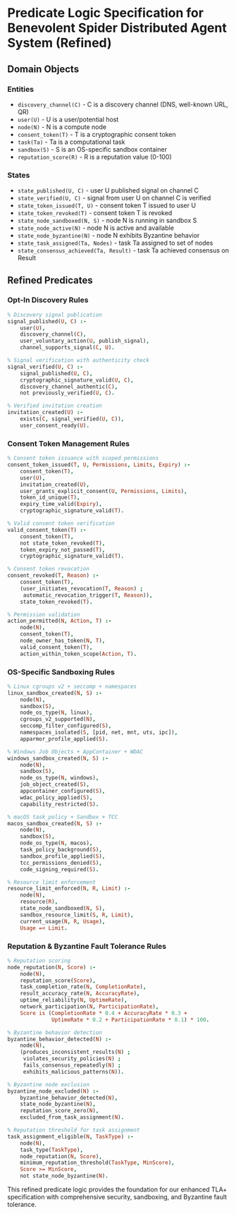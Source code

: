 # Predicate Logic Specification for Benevolent Spider Distributed Agent System (Refined)

## Domain Objects

### Entities

- `discovery_channel(C)` - C is a discovery channel (DNS, well-known URL, QR)
- `user(U)` - U is a user/potential host
- `node(N)` - N is a compute node
- `consent_token(T)` - T is a cryptographic consent token
- `task(Ta)` - Ta is a computational task
- `sandbox(S)` - S is an OS-specific sandbox container
- `reputation_score(R)` - R is a reputation value (0-100)

### States

- `state_published(U, C)` - user U published signal on channel C
- `state_verified(U, C)` - signal from user U on channel C is verified
- `state_token_issued(T, U)` - consent token T issued to user U
- `state_token_revoked(T)` - consent token T is revoked
- `state_node_sandboxed(N, S)` - node N is running in sandbox S
- `state_node_active(N)` - node N is active and available
- `state_node_byzantine(N)` - node N exhibits Byzantine behavior
- `state_task_assigned(Ta, Nodes)` - task Ta assigned to set of nodes
- `state_consensus_achieved(Ta, Result)` - task Ta achieved consensus on Result

## Refined Predicates

### Opt-In Discovery Rules

```prolog
% Discovery signal publication
signal_published(U, C) :-
    user(U),
    discovery_channel(C),
    user_voluntary_action(U, publish_signal),
    channel_supports_signal(C, U).

% Signal verification with authenticity check
signal_verified(U, C) :-
    signal_published(U, C),
    cryptographic_signature_valid(U, C),
    discovery_channel_authentic(C),
    not previously_verified(U, C).

% Verified invitation creation
invitation_created(U) :-
    exists(C, signal_verified(U, C)),
    user_consent_ready(U).
```

### Consent Token Management Rules

```prolog
% Consent token issuance with scoped permissions
consent_token_issued(T, U, Permissions, Limits, Expiry) :-
    consent_token(T),
    user(U),
    invitation_created(U),
    user_grants_explicit_consent(U, Permissions, Limits),
    token_id_unique(T),
    expiry_time_valid(Expiry),
    cryptographic_signature_valid(T).

% Valid consent token verification
valid_consent_token(T) :-
    consent_token(T),
    not state_token_revoked(T),
    token_expiry_not_passed(T),
    cryptographic_signature_valid(T).

% Consent token revocation
consent_revoked(T, Reason) :-
    consent_token(T),
    (user_initiates_revocation(T, Reason) ;
     automatic_revocation_trigger(T, Reason)),
    state_token_revoked(T).

% Permission validation
action_permitted(N, Action, T) :-
    node(N),
    consent_token(T),
    node_owner_has_token(N, T),
    valid_consent_token(T),
    action_within_token_scope(Action, T).
```

### OS-Specific Sandboxing Rules

```prolog
% Linux cgroups v2 + seccomp + namespaces
linux_sandbox_created(N, S) :-
    node(N),
    sandbox(S),
    node_os_type(N, linux),
    cgroups_v2_supported(N),
    seccomp_filter_configured(S),
    namespaces_isolated(S, [pid, net, mnt, uts, ipc]),
    apparmor_profile_applied(S).

% Windows Job Objects + AppContainer + WDAC
windows_sandbox_created(N, S) :-
    node(N),
    sandbox(S),
    node_os_type(N, windows),
    job_object_created(S),
    appcontainer_configured(S),
    wdac_policy_applied(S),
    capability_restricted(S).

% macOS task_policy + Sandbox + TCC
macos_sandbox_created(N, S) :-
    node(N),
    sandbox(S),
    node_os_type(N, macos),
    task_policy_background(S),
    sandbox_profile_applied(S),
    tcc_permissions_denied(S),
    code_signing_required(S).

% Resource limit enforcement
resource_limit_enforced(N, R, Limit) :-
    node(N),
    resource(R),
    state_node_sandboxed(N, S),
    sandbox_resource_limit(S, R, Limit),
    current_usage(N, R, Usage),
    Usage =< Limit.
```

### Reputation & Byzantine Fault Tolerance Rules

```prolog
% Reputation scoring
node_reputation(N, Score) :-
    node(N),
    reputation_score(Score),
    task_completion_rate(N, CompletionRate),
    result_accuracy_rate(N, AccuracyRate),
    uptime_reliability(N, UptimeRate),
    network_participation(N, ParticipationRate),
    Score is (CompletionRate * 0.4 + AccuracyRate * 0.3 + 
              UptimeRate * 0.2 + ParticipationRate * 0.1) * 100.

% Byzantine behavior detection
byzantine_behavior_detected(N) :-
    node(N),
    (produces_inconsistent_results(N) ;
     violates_security_policies(N) ;
     fails_consensus_repeatedly(N) ;
     exhibits_malicious_patterns(N)).

% Byzantine node exclusion
byzantine_node_excluded(N) :-
    byzantine_behavior_detected(N),
    state_node_byzantine(N),
    reputation_score_zero(N),
    excluded_from_task_assignment(N).

% Reputation threshold for task assignment
task_assignment_eligible(N, TaskType) :-
    node(N),
    task_type(TaskType),
    node_reputation(N, Score),
    minimum_reputation_threshold(TaskType, MinScore),
    Score >= MinScore,
    not state_node_byzantine(N).
```

This refined predicate logic provides the foundation for our enhanced TLA+ specification with comprehensive security, sandboxing, and Byzantine fault tolerance.
